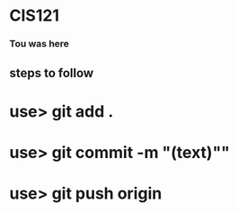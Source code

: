 # CIS121

### Tou was here


## steps to follow
# use> git add .
# use> git commit -m "(text)""
# use> git push origin